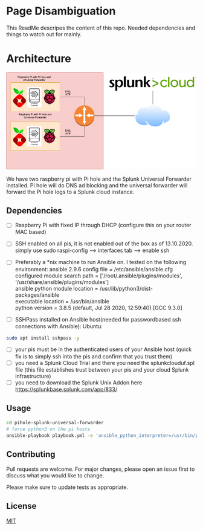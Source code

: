 # Page Disambiguation

This ReadMe descripes the content of this repo. Needed dependencies and things to watch out for mainly.  

# Architecture

![architecture image](architecture.png)

We have two raspberry pi with Pi hole and the Splunk Universal Forwarder installed. Pi hole will do DNS ad blocking and the universal forwarder will forward the Pi hole logs to a Splunk cloud instance.

## Dependencies
- [ ] Raspberry Pi with fixed IP through DHCP (configure this on your router MAC based)
- [ ] SSH enabled on all pis, it is not enabled out of the box as of 13.10.2020. simply use sudo raspi-config --> interfaces tab --> enable ssh
- [ ] Preferably a *nix machine to run Ansible on. I tested on the following environment: 
ansible 2.9.6
  config file = /etc/ansible/ansible.cfg  
  configured module search path = ['/root/.ansible/plugins/modules', '/usr/share/ansible/plugins/modules']  
  ansible python module location = /usr/lib/python3/dist-packages/ansible  
  executable location = /usr/bin/ansible  
  python version = 3.8.5 (default, Jul 28 2020, 12:59:40) [GCC 9.3.0]

- [ ] SSHPass installed on Ansible host(needed for passwordbased ssh connections with Ansible): Ubuntu:  
```bash
sudo apt install sshpass -y
```

- [ ] your pis must be in the authenticated users of your Ansible host (quick fix is to simply ssh into the pis and confirm that you trust them)
- [ ] you need a Splunk Cloud Trial and there you need the splunkclouduf.spl file (this file establishes trust between your pis and your cloud Splunk infrastructure)
- [ ] you need to download the Splunk Unix Addon here https://splunkbase.splunk.com/app/833/

## Usage

```bash
cd pihole-splunk-universal-forwarder
# force python3 on the pi hosts
ansible-playbook playbook.yml -e 'ansible_python_interpreter=/usr/bin/python3'
```


## Contributing
Pull requests are welcome. For major changes, please open an issue first to discuss what you would like to change.

Please make sure to update tests as appropriate.

## License
[MIT](https://choosealicense.com/licenses/mit/)
